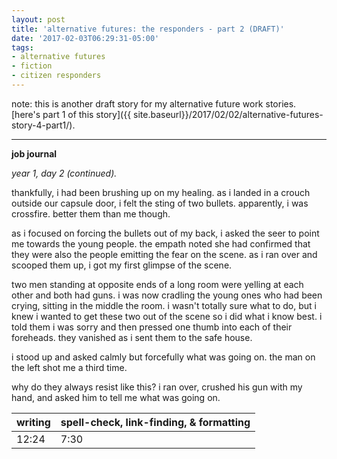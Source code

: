 ```yaml
---
layout: post
title: 'alternative futures: the responders - part 2 (DRAFT)'
date: '2017-02-03T06:29:31-05:00'
tags:
- alternative futures
- fiction 
- citizen responders
---
```


note: this is another draft story for my alternative future work stories. [here's part 1 of this story]({{ site.baseurl}}/2017/02/02/alternative-futures-story-4-part1/).

***

**job journal**

*year 1, day 2 (continued).*

thankfully, i had been brushing up on my healing. as i landed in a crouch outside our capsule door, i felt the sting of two bullets. apparently, i was crossfire. better them than me though. 

as i focused on forcing the bullets out of my back, i asked the seer to point me towards the young people. the empath noted she had confirmed that they were also the people emitting the fear on the scene. as i ran over and scooped them up, i got my first glimpse of the scene. 

two men standing at opposite ends of a long room were yelling at each other and both had guns. i was now cradling the young ones who had been crying, sitting in the middle the room. i wasn't totally sure what to do, but i knew i wanted to get these two out of the scene so i did what i know best. i told them i was sorry and then pressed one thumb into each of their foreheads. they vanished as i sent them to the safe house. 

i stood up and asked calmly but forcefully what was going on. the man on the left shot me a third time. 

why do they always resist like this? i ran over, crushed his gun with my hand, and asked him to tell me what was going on. 

<table>
	<thead>
		<tr>
			<th>writing</th>
			<th>spell-check, link-finding, & formatting</th>
		</tr>
	</thead>
	<tbody>
		<tr>
			<td>12:24</td>
			<td>7:30</td>
		</tr>
	</tbody>
</table>